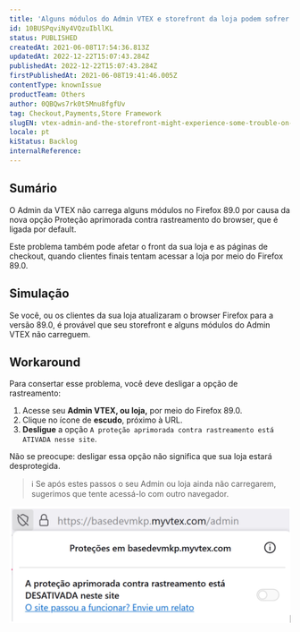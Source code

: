 ```yaml
---
title: 'Alguns módulos do Admin VTEX e storefront da loja podem sofrer problemas no Firefox 89.0'
id: 10BUSPqviNy4VQzuIbllKL
status: PUBLISHED
createdAt: 2021-06-08T17:54:36.813Z
updatedAt: 2022-12-22T15:07:43.284Z
publishedAt: 2022-12-22T15:07:43.284Z
firstPublishedAt: 2021-06-08T19:41:46.005Z
contentType: knownIssue
productTeam: Others
author: 0QBQws7rk0t5Mnu8fgfUv
tag: Checkout,Payments,Store Framework
slugEN: vtex-admin-and-the-storefront-might-experience-some-trouble-on-firefox-89-0
locale: pt
kiStatus: Backlog
internalReference: 
---
```


## Sumário

O Admin da VTEX não carrega alguns módulos no Firefox 89.0 por causa da nova opção Proteção aprimorada contra rastreamento do browser, que é ligada por default.

Este problema também pode afetar o front da sua loja e as páginas de checkout, quando clientes finais tentam acessar a loja por meio do Firefox 89.0.


## Simulação

Se você, ou os clientes da sua loja atualizaram o browser Firefox para a versão 89.0, é provável que seu storefront e alguns módulos do Admin VTEX não carreguem. 

## Workaround

Para consertar esse problema, você deve desligar a opção de rastreamento:

1. Acesse seu __Admin VTEX, ou loja,__ por meio do Firefox 89.0.      
2. Clique no ícone de __escudo__, próximo à URL.       
3. __Desligue__ a opção `A proteção aprimorada contra rastreamento está ATIVADA nesse site`.       

Não se preocupe: desligar essa opção não significa que sua loja estará desprotegida.    

>ℹ️ Se após estes passos o seu Admin ou loja ainda não carregarem, sugerimos que tente acessá-lo com outro navegador.  

![Firefox bug PT](https://raw.githubusercontent.com/vtexdocs/help-center-content/refs/heads/main/docs/pt/known-issues/Others/alguns-modulos-do-admin-vtex-e-storefront-da-loja-podem-sofrer-problemas-no_1.jpg)

